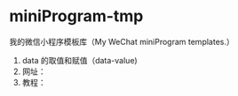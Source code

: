 # miniProgram-tmp
我的微信小程序模板库（My WeChat miniProgram templates.）
<ol>
  <li>data 的取值和赋值（data-value)</li>
  <li>网址：</li>
  <li>教程：</li>
</ol>